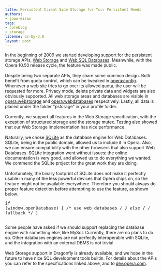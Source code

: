 ```yaml
---
title: Persistent Client Side Storage for Your Persistent Needs
authors:
- joao-eiras
tags:
- coreblog
- storage
license: cc-by-3.0
layout: post
---
```

In the beginning of 2009 we started developing support for the persistent storage APIs, <a href="http://www.w3.org/TR/webstorage/" target="_blank">Web Storage</a> and <a href="http://www.w3.org/TR/webdatabase/" target="_blank">Web SQL Databases</a>. Meanwhile, with the Opera 10.50 release cycle, the feature was made public.<br/><br/>Despite being two separate APIs, they share some common design. Both benefit from quota control, which can be tweaked in <a href="opera:config#PersistentStorage" target="_blank">opera:config</a>. Whenever a web site tries to go over its allowed quota, the user will be requested for more. Privacy mode, delete private data and widgets are also obviously supported. All web storage areas and databases are visible in <a href="opera:webstorage" target="_blank">opera:webstorage</a> and <a href="opera:webdatabases" target="_blank">opera:webdatabases</a> respectively. Lastly, all data is placed under the folder &quot;pstorage&quot; in your profile folder.<br/><br/>Currently, we support all features in the Web Storage specification, with the exception of structured storage and the storage mutex. Testing also showed that our Web Storage implementation has nice performance.<br/><br/>Naturally, we chose <a href="http://www.sqlite.org/" target="_blank">SQLite</a> as the database engine for Web Databases. SQLite, being in the public domain, allowed us to include it in Opera. Also, we can ensure compatibility with the other browsers that also support Web Databases. SQLite integration went without issues: the online documentation is very good, and allowed us to do everything we wanted. We commend the SQLite project for the great work they are doing.<br/><br/>Unfortunately, the binary footprint of SQLite does not make it perfectly usable in many of the less powerful devices that Opera ships on, so the feature might not be available everywhere. Therefore you should always do proper feature detection before attempting to use the feature, as shown below.<pre>if (window.openDatabase)
{
    /* use web databases */
}
else
{
    /* fallback */
}</pre><br/>Some people have asked if we should support replacing the database engine with something else, like MySql. Currently, there are no plans to do so. Other databases engines are not perfectly interoperable with SQLite, and the integration with an external DBMS is not trivial.<br/><br/>Web Storage support in Dragonfly is already available, and we hope in the future to have nice SQL development tools builtin. For details about the APIs you can refer to the specifications linked above, and to <a href="http://dev.opera.com/" target="_blank">dev.opera.com</a>.<br/><br/>
